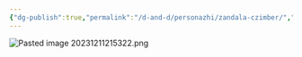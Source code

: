 ```yaml
---
{"dg-publish":true,"permalink":"/d-and-d/personazhi/zandala-czimber/","created":"2024-02-19T19:15:28.883+03:00","updated":"2024-01-08T22:43:40.769+03:00"}
---
```



![Pasted image 20231211215322.png](/img/user/img/Pasted%20image%2020231211215322.png)